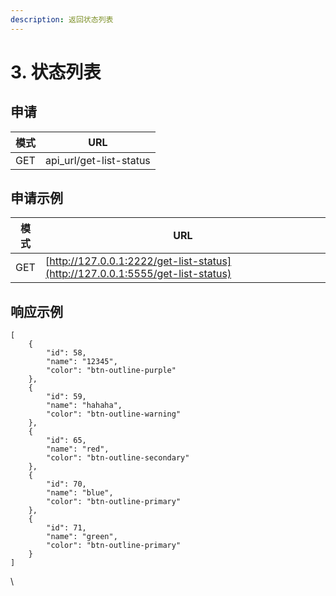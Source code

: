 ```yaml
---
description: 返回状态列表
---
```


# 3. 状态列表

## 申请

| 模式  | URL                      |
| --- | ------------------------ |
| GET | api\_url/get-list-status |

## 申请示例

| 模式  | URL                                                                            |
| --- | ------------------------------------------------------------------------------ |
| GET | [http://127.0.0.1:2222/get-list-status](http://127.0.0.1:5555/get-list-status) |

## 响应示例

```
[
    {
        "id": 58,
        "name": "12345",
        "color": "btn-outline-purple"
    },
    {
        "id": 59,
        "name": "hahaha",
        "color": "btn-outline-warning"
    },
    {
        "id": 65,
        "name": "red",
        "color": "btn-outline-secondary"
    },
    {
        "id": 70,
        "name": "blue",
        "color": "btn-outline-primary"
    },
    {
        "id": 71,
        "name": "green",
        "color": "btn-outline-primary"
    }
]
```

\
